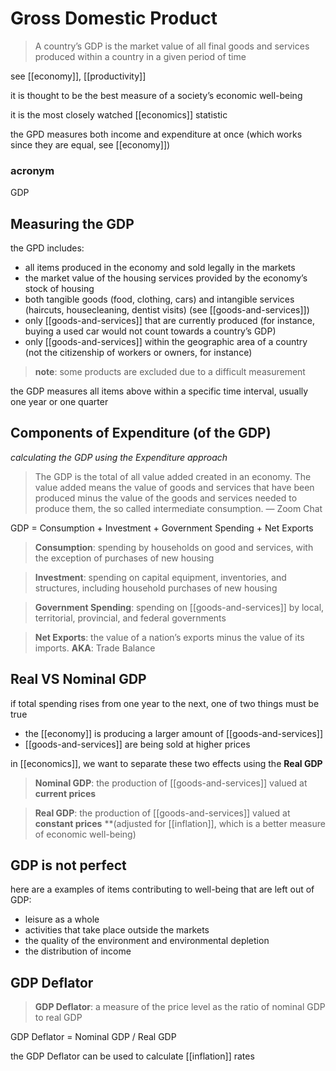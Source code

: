 # Gross Domestic Product

> A country’s GDP is the market value of all final goods and services produced within a country in a given period of time

see [[economy]], [[productivity]]

it is thought to be the best measure of a society’s economic well-being

it is the most closely watched [[economics]] statistic

the GPD measures both income and expenditure at once (which works since they are equal, see [[economy]])

### acronym

GDP

## Measuring the GDP

the GPD includes:

- all items produced in the economy and sold legally in the markets
- the market value of the housing services provided by the economy’s stock of housing
- both tangible goods (food, clothing, cars) and intangible services (haircuts, housecleaning, dentist visits) (see [[goods-and-services]])
- only [[goods-and-services]] that are currently produced (for instance, buying a used car would not count towards a country’s GDP)
- only [[goods-and-services]] within the geographic area of a country (not the citizenship of workers or owners, for instance)

> **note**: some products are excluded due to a difficult measurement

the GDP measures all items above within a specific time interval, usually one year or one quarter

## Components of Expenditure (of the GDP)

_calculating the GDP using the Expenditure approach_

> The GDP is the total of all value added created in an economy. The value added means the value of goods and services that have been produced minus the value of the goods and services needed to produce them, the so called intermediate consumption. &mdash; Zoom Chat

GDP = Consumption + Investment + Government Spending + Net Exports

> **Consumption**: spending by households on good and services, with the exception of purchases of new housing

> **Investment**: spending on capital equipment, inventories, and structures, including household purchases of new housing

> **Government Spending**: spending on [[goods-and-services]] by local, territorial, provincial, and federal governments

> **Net Exports**: the value of a nation’s exports minus the value of its imports. **AKA**: Trade Balance

## Real VS Nominal GDP

if total spending rises from one year to the next, one of two things must be true

- the [[economy]] is producing a larger amount of [[goods-and-services]]
- [[goods-and-services]] are being sold at higher prices

in [[economics]], we want to separate these two effects using the **Real GDP**

> **Nominal GDP**: the production of [[goods-and-services]] valued at **current prices**

> **Real GDP**: the production of [[goods-and-services]] valued at **constant prices** \*\*(adjusted for [[inflation]], which is a better measure of economic well-being)

## GDP is not perfect

here are a examples of items contributing to well-being that are left out of GDP:

- leisure as a whole
- activities that take place outside the markets
- the quality of the environment and environmental depletion
- the distribution of income

## GDP Deflator

> **GDP Deflator**: a measure of the price level as the ratio of nominal GDP to real GDP

GDP Deflator = Nominal GDP / Real GDP

the GDP Deflator can be used to calculate [[inflation]] rates
